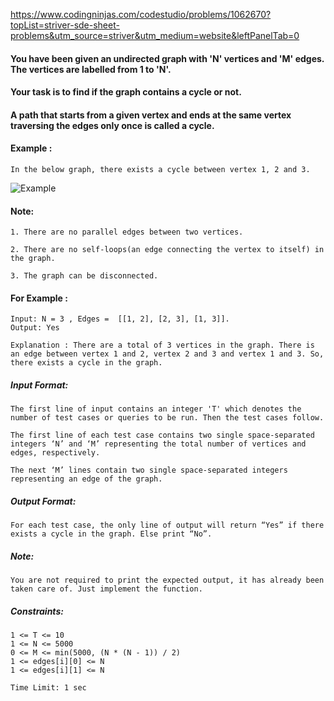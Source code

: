https://www.codingninjas.com/codestudio/problems/1062670?topList=striver-sde-sheet-problems&utm_source=striver&utm_medium=website&leftPanelTab=0

<div _ngcontent-serverapp-c205="" class="description ng-star-inserted"><h4 id="you-have-been-given-an-undirected-graph-with-39-n-39-vertices-and-39-m-39-edges-the-vertices-are-labelled-from-1-to-39-n-39">You have been given an undirected graph with 'N' vertices and 'M' edges. The vertices are labelled from 1 to 'N'.</h4>

<h4 id="your-task-is-to-find-if-the-graph-contains-a-cycle-or-not">Your task is to find if the graph contains a cycle or not.</h4>

<h4 id="a-path-that-starts-from-a-given-vertex-and-ends-at-the-same-vertex-traversing-the-edges-only-once-is-called-a-cycle">A path that starts from a given vertex and ends at the same vertex traversing the edges only once is called a cycle.</h4>

<h4 id="example">Example :</h4>

<pre><code>In the below graph, there exists a cycle between vertex 1, 2 and 3. 
</code></pre>

<p><img src="https://files.codingninjas.in/screenshot-90-6892.png" alt="Example"></p>

<h4 id="note">Note:</h4>

<pre><code>1. There are no parallel edges between two vertices.

2. There are no self-loops(an edge connecting the vertex to itself) in the graph.

3. The graph can be disconnected.
</code></pre>

<h4 id="for-example">For Example :</h4>

<pre><code>Input: N = 3 , Edges =  [[1, 2], [2, 3], [1, 3]].
Output: Yes

Explanation : There are a total of 3 vertices in the graph. There is an edge between vertex 1 and 2, vertex 2 and 3 and vertex 1 and 3. So, there exists a cycle in the graph. 
</code></pre>

<h5 id="input-format">Input Format:</h5>

<pre><code>The first line of input contains an integer 'T' which denotes the number of test cases or queries to be run. Then the test cases follow.

The first line of each test case contains two single space-separated integers ‘N’ and ‘M’ representing the total number of vertices and edges, respectively.

The next ‘M’ lines contain two single space-separated integers representing an edge of the graph.
</code></pre>

<h5 id="output-format">Output Format:</h5>

<pre><code>For each test case, the only line of output will return “Yes” if there exists a cycle in the graph. Else print “No”.
</code></pre>

<h5 id="note">Note:</h5>

<pre><code>You are not required to print the expected output, it has already been taken care of. Just implement the function.
</code></pre>

<h5 id="constraints">Constraints:</h5>

<pre><code>1 &lt;= T &lt;= 10
1 &lt;= N &lt;= 5000
0 &lt;= M &lt;= min(5000, (N * (N - 1)) / 2)
1 &lt;= edges[i][0] &lt;= N 
1 &lt;= edges[i][1] &lt;= N 

Time Limit: 1 sec 
</code></pre>
</div>
